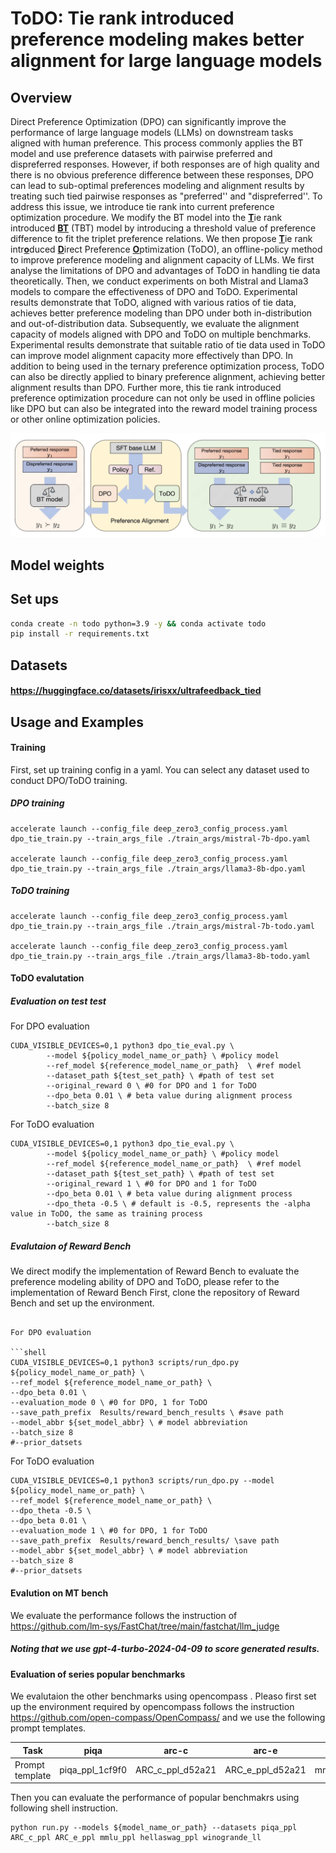 # ToDO: Tie rank introduced preference modeling makes better alignment for large language models

## Overview

Direct Preference Optimization (DPO) can significantly improve the performance of large language models (LLMs) on downstream tasks aligned with human preference. This process commonly applies the BT model and use preference datasets with pairwise preferred and dispreferred responses. However, if both responses are of high quality and there is no obvious preference difference between these responses, DPO can lead to sub-optimal preferences modeling and alignment results by treating such tied pairwise responses as "preferred'' and "dispreferred''. To address this issue, we introduce tie rank into current preference optimization procedure. We modify the BT model into the <u>**T**</u>ie rank introduced <u>**BT**</u> (TBT) model by introducing a threshold value of preference difference to fit the triplet preference relations. We then propose <u>**T**</u>ie rank intr<u>**o**</u>duced <u>**D**</u>irect Preference <u>**O**</u>ptimization (ToDO), an offline-policy method to improve preference modeling and alignment capacity of LLMs. We first analyse the limitations of DPO and advantages of ToDO in handling tie data theoretically. Then, we conduct experiments on both Mistral and Llama3 models to compare the effectiveness of DPO and ToDO. Experimental results demonstrate that ToDO, aligned with various ratios of tie data, achieves better preference modeling than DPO under both in-distribution and out-of-distribution data. Subsequently, we evaluate the alignment capacity of models aligned with DPO and ToDO on multiple benchmarks. Experimental results demonstrate that suitable ratio of tie data used in ToDO can improve model alignment capacity more effectively than DPO. In addition to being used in the ternary preference optimization process, ToDO can also be directly applied to binary preference alignment, achieving better alignment results than DPO. Further more, this tie rank introduced preference optimization procedure can not only be used in offline policies like DPO but can also be integrated into the reward model training process or other online optimization policies.

![framework](figs/framework.png)
## Model weights

## Set ups

```sh
conda create -n todo python=3.9 -y && conda activate todo
pip install -r requirements.txt
```

## Datasets

#### https://huggingface.co/datasets/irisxx/ultrafeedback_tied

## Usage and Examples

#### Training 

First, set up training config in a yaml. You can select any dataset used to conduct DPO/ToDO training.

##### DPO training

```shell
accelerate launch --config_file deep_zero3_config_process.yaml dpo_tie_train.py --train_args_file ./train_args/mistral-7b-dpo.yaml

accelerate launch --config_file deep_zero3_config_process.yaml dpo_tie_train.py --train_args_file ./train_args/llama3-8b-dpo.yaml
```

##### ToDO training

```shell
accelerate launch --config_file deep_zero3_config_process.yaml dpo_tie_train.py --train_args_file ./train_args/mistral-7b-todo.yaml

accelerate launch --config_file deep_zero3_config_process.yaml dpo_tie_train.py --train_args_file ./train_args/llama3-8b-todo.yaml
```

#### ToDO evalutation

##### Evaluation on test test

For DPO evaluation 

```shell
CUDA_VISIBLE_DEVICES=0,1 python3 dpo_tie_eval.py \
        --model ${policy_model_name_or_path} \ #policy model
        --ref_model ${reference_model_name_or_path}  \ #ref model
        --dataset_path ${test_set_path} \ #path of test set
        --original_reward 0 \ #0 for DPO and 1 for ToDO
        --dpo_beta 0.01 \ # beta value during alignment process
        --batch_size 8
```

For ToDO evaluation

```shell
CUDA_VISIBLE_DEVICES=0,1 python3 dpo_tie_eval.py \
        --model ${policy_model_name_or_path} \ #policy model
        --ref_model ${reference_model_name_or_path}  \ #ref model
        --dataset_path ${test_set_path} \ #path of test set
        --original_reward 1 \ #0 for DPO and 1 for ToDO
        --dpo_beta 0.01 \ # beta value during alignment process
        --dpo_theta -0.5 \ # default is -0.5, represents the -alpha value in ToDO, the same as training process
        --batch_size 8
```

##### Evalutaion of Reward Bench

We direct modify the implementation of Reward Bench to evaluate the preference modeling ability of DPO and ToDO, please refer to the implementation of Reward Bench
First, clone the repository of Reward Bench and set up the environment.


```shell

For DPO evaluation 

```shell
CUDA_VISIBLE_DEVICES=0,1 python3 scripts/run_dpo.py ${policy_model_name_or_path} \
--ref_model ${reference_model_name_or_path} \
--dpo_beta 0.01 \
--evaluation_mode 0 \ #0 for DPO, 1 for ToDO
--save_path_prefix  Results/reward_bench_results \ #save path
--model_abbr ${set_model_abbr} \ # model abbreviation
--batch_size 8
#--prior_datsets 
```

For ToDO evaluation

```shell
CUDA_VISIBLE_DEVICES=0,1 python3 scripts/run_dpo.py --model  ${policy_model_name_or_path} \
--ref_model ${reference_model_name_or_path} \
--dpo_theta -0.5 \
--dpo_beta 0.01 \ 
--evaluation_mode 1 \ #0 for DPO, 1 for ToDO
--save_path_prefix  Results/reward_bench_results/ \save path
--model_abbr ${set_model_abbr} \ # model abbreviation
--batch_size 8
#--prior_datsets 
```

#### Evalution on MT bench

We evaluate the performance follows the instruction of https://github.com/lm-sys/FastChat/tree/main/fastchat/llm_judge

##### Noting that we  use gpt-4-turbo-2024-04-09 to score generated results. 

#### Evaluation of series popular benchmarks

We evalutaion the other benchmarks using opencompass . Pleaso first set up the environment required by opencompass follows the instruction https://github.com/open-compass/OpenCompass/ and we use the following prompt templates.

| Task            | piqa            | arc-c            | arc-e            | mmlu            | hellaswag            | winogrande           |
| --------------- | --------------- | ---------------- | ---------------- | --------------- | -------------------- | -------------------- |
| Prompt template | piqa_ppl_1cf9f0 | ARC_c_ppl_d52a21 | ARC_e_ppl_d52a21 | mmlu_ppl_ac766d | hellaswag_ppl_9dbb12 | winogrande_ll_c5cf57 |

Then you can evaluate the performance of popular benchmakrs using following shell instruction.

```shell
python run.py --models ${model_name_or_path} --datasets piqa_ppl ARC_c_ppl ARC_e_ppl mmlu_ppl hellaswag_ppl winogrande_ll
```



